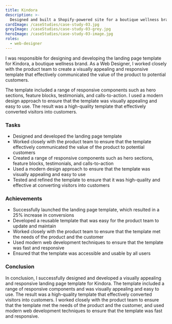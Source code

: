 ```yaml
---
title: Kindora
description: >-
  Designed and built a Shopify-powered site for a boutique wellness brand, focusing on soft & strong visuals.
cardImage: /caseStudies/case-study-03.jpg
greyImage: /caseStudies/case-study-03-grey.jpg
heroImage: /caseStudies/case-study-03-image.jpg
roles:
  - web-designer
---
```


I was responsible for designing and developing the landing page template for Kindora, a boutique wellness brand. As a Web Designer, I worked closely with the product team to create a visually appealing and responsive template that effectively communicated the value of the product to potential customers.

The template included a range of responsive components such as hero sections, feature blocks, testimonials, and calls-to-action. I used a modern design approach to ensure that the template was visually appealing and easy to use. The result was a high-quality template that effectively converted visitors into customers.

### Tasks

- Designed and developed the landing page template
- Worked closely with the product team to ensure that the template effectively communicated the value of the product to potential customers
- Created a range of responsive components such as hero sections, feature blocks, testimonials, and calls-to-action
- Used a modern design approach to ensure that the template was visually appealing and easy to use
- Tested and refined the template to ensure that it was high-quality and effective at converting visitors into customers

### Achievements

- Successfully launched the landing page template, which resulted in a 25% increase in conversions
- Developed a reusable template that was easy for the product team to update and maintain
- Worked closely with the product team to ensure that the template met the needs of the product and the customer
- Used modern web development techniques to ensure that the template was fast and responsive
- Ensured that the template was accessible and usable by all users

### Conclusion

In conclusion, I successfully designed and developed a visually appealing and responsive landing page template for Kindora. The template included a range of responsive components and was visually appealing and easy to use. The result was a high-quality template that effectively converted visitors into customers. I worked closely with the product team to ensure that the template met the needs of the product and the customer, and used modern web development techniques to ensure that the template was fast and responsive.

